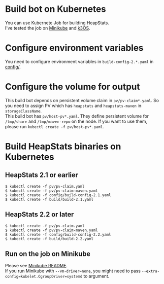 Build bot on Kubernetes
===================

You can use Kubernete Job for building HeapStats.  
I've tested the job on [Minikube](https://github.com/kubernetes/minikube) and [k3OS](https://k3os.io/).

# Configure environment variables

You need to configure environment variables in `build-config-2.*.yaml` in [config/](config).

# Configure the volume for output

This build bot depends on persistent volume claim in `pv/pv-claim*.yaml`. So you need to assign PV which has `heapstats` and `heapstats-maven` in `storageClassName`.  
This build bot has `pv/host-pv*.yaml`. They define persistent volume for `/tmp/share` and `/tmp/maven-repo` on the node. If you want to use them, please run `kubectl create -f pv/host-pv*.yaml`.

# Build HeapStats binaries on Kubernetes

## HeapStats 2.1 or earlier

```
$ kubectl create -f pv/pv-claim.yaml
$ kubectl create -f pv/pv-claim-maven.yaml
$ kubectl create -f config/build-config-2.1.yaml
$ kubectl create -f build/build-2.1.yaml
```

## HeapStats 2.2 or later

```
$ kubectl create -f pv/pv-claim.yaml
$ kubectl create -f pv/pv-claim-maven.yaml
$ kubectl create -f config/build-config-2.2.yaml
$ kubectl create -f build/build-2.2.yaml
```

## Run on the job on Minikube

Please see [Minikube README](https://github.com/kubernetes/minikube/blob/master/README.md).  
If you run Minikube with `--vm-driver=none`, you might need to pass `--extra-config=kubelet.CgroupDriver=systemd` to argument.
